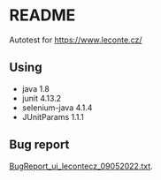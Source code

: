 # README #

Autotest for https://www.leconte.cz/

## Using ##
* java 1.8
* junit 4.13.2
* selenium-java 4.1.4
* JUnitParams 1.1.1

## Bug report ##
[BugReport_ui_lecontecz_09052022.txt](BugReport_ui_lecontecz_09052022.txt).
